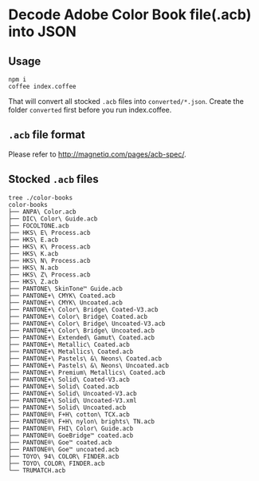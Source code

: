 # Decode Adobe Color Book file(.acb) into JSON

## Usage

```
npm i
coffee index.coffee
```

That will convert all stocked `.acb` files into `converted/*.json`. Create the folder `converted` first before you run index.coffee.

## `.acb` file format

Please refer to http://magnetiq.com/pages/acb-spec/.

## Stocked `.acb` files

```
tree ./color-books
color-books
├── ANPA\ Color.acb
├── DIC\ Color\ Guide.acb
├── FOCOLTONE.acb
├── HKS\ E\ Process.acb
├── HKS\ E.acb
├── HKS\ K\ Process.acb
├── HKS\ K.acb
├── HKS\ N\ Process.acb
├── HKS\ N.acb
├── HKS\ Z\ Process.acb
├── HKS\ Z.acb
├── PANTONE\ SkinTone™ Guide.acb
├── PANTONE+\ CMYK\ Coated.acb
├── PANTONE+\ CMYK\ Uncoated.acb
├── PANTONE+\ Color\ Bridge\ Coated-V3.acb
├── PANTONE+\ Color\ Bridge\ Coated.acb
├── PANTONE+\ Color\ Bridge\ Uncoated-V3.acb
├── PANTONE+\ Color\ Bridge\ Uncoated.acb
├── PANTONE+\ Extended\ Gamut\ Coated.acb
├── PANTONE+\ Metallic\ Coated.acb
├── PANTONE+\ Metallics\ Coated.acb
├── PANTONE+\ Pastels\ &\ Neons\ Coated.acb
├── PANTONE+\ Pastels\ &\ Neons\ Uncoated.acb
├── PANTONE+\ Premium\ Metallics\ Coated.acb
├── PANTONE+\ Solid\ Coated-V3.acb
├── PANTONE+\ Solid\ Coated.acb
├── PANTONE+\ Solid\ Uncoated-V3.acb
├── PANTONE+\ Solid\ Uncoated-V3.xml
├── PANTONE+\ Solid\ Uncoated.acb
├── PANTONE®\ F+H\ cotton\ TCX.acb
├── PANTONE®\ F+H\ nylon\ brights\ TN.acb
├── PANTONE®\ FHI\ Color\ Guide.acb
├── PANTONE®\ GoeBridge™ coated.acb
├── PANTONE®\ Goe™ coated.acb
├── PANTONE®\ Goe™ uncoated.acb
├── TOYO\ 94\ COLOR\ FINDER.acb
├── TOYO\ COLOR\ FINDER.acb
└── TRUMATCH.acb
```
